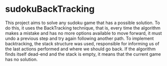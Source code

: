 # sudokuBackTracking

This project aims to solve any sudoku game that has a possible solution. To do this, it uses the BackTracking technique, that is, every time the algorithm makes a mistake and has no more options available to move forward, it must undo a previous step and try again following another path.
To implement backtracking, the stack structure was used, responsible for informing us of the last actions performed and where we should go back. If the algorithm finds itself dead-end and the stack is empty, it means that the current game has no solution.
